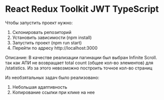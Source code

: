 # React Redux Toolkit JWT TypeScript

Чтобы запустить проект нужно: 
1. Склонировать репозиторий
2. Установить зависимости (npm install)
3. Запустить проект (npm run start)
4. Перейти по адресу http://localhost:3000

Описание:
В качестве реализации пагинации был выбран Infinite Scroll. так как АПИ не возвращает total count (общее кол-во элементов) для /statistics. Из за этого невозможно построить точное кол-во страниц

Из необзятальных задач было реализовано:
1. Небольшая адаптивность
2. Копирование ссылки при клике на нее

